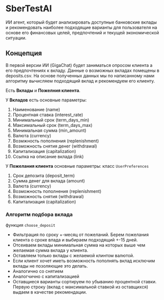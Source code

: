 # SberTestAI
ИИ агент, который будет анализировать доступные банковские вклады и рекомендовать наиболее подходящие варианты для пользователя на основе его финансовых целей, предпочтений и текущей экономической ситуации.

## Концепция
В первой версии ИИ (GigaChat) будет заниматься опросом клиента а его предпочтениях к вкладу. Данные о возможных вкладах помещены в deposits.csv. 
На основе полученных данных мы по написанному нами алгоритму вычисляем подходящий вклад и рекомендуем его клиенту.


Есть **Вклады** и **Пожелния клиента**.

У **Вкладов** есть основные параметры:
1. Наименование (name)
2. Процентная ставка (interest_rate)
3. Минимальный срок (term_days_min)
4. Максимальный срок (term_days_max)
5. Минимальная сумма (min_amount)
6. Валюта (currency)
7. Возмжность пополнения (replenishment)
8. Возможность снятия денег (withdrawal)
9. Капитализация (capitalization)
10. Ссылка на описание вклада (link)

У **Пожелания клиента** основные параметры:
класс `UserPreferences`
1. Срок депозита (deposit_term)
2. Сумма денег для вклада (amount)
3. Валюта (currency)
4. Возможность пополнения (replenishment)
5. Возможность снятия (withdrawal) 
6. Капитализация (capitalization)

### Алгоритм подбора вклада
функция `choose_deposit`
- Фильтрация по сроку +-месяц от пожеланий. Берем пожелания клиента о сроке влада и выбираем подходящий +-15 дней.
- Отсеиваем вклады минимальная сумма на которых выше чем желаемая сумма вклада у клиента.
- Оставляем только вклады с желаемой клинтом валютой.
- Если клиент хочет иметь возможность пополнять вклад исключим вклады не позоляющие это делать.
- Аналогично со снятием
- Аналогчично с капитализацией
- Оставщиеся варианты сортируем по убыванию процентной ставки.
Первую строку (вклад с максимальной ставкой из оставщихся) выдаем в качестве рекомендации.
